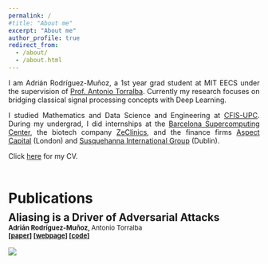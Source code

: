```yaml
---
permalink: /
#title: "About me"
excerpt: "About me"
author_profile: true
redirect_from: 
  - /about/
  - /about.html
---
```


<div class="intro">
<p align="justify">
I am Adrián Rodríguez-Muñoz, a 1st year grad student at MIT EECS under the supervision of 
<a href="http://web.mit.edu/torralba/www/">Prof. Antonio Torralba</a>. Currently my research focuses on bridging classical signal processing concepts with Deep Learning.
</p>

<p align="justify">
I studied Mathematics and Data Science and Engineering at <a href="https://cfis.upc.edu/en">CFIS-UPC</a>. During my undergrad, I did internships at the <a href="https://www.bsc.es">Barcelona Supercomputing Center</a>, the biotech company <a href="https://www.zeclinics.com">ZeClinics</a>, and the finance firms <a href="https://www.aspectcapital.com">Aspect Capital</a> (London) and <a href="https://sig.com">Susquehanna International Group</a> (Dublin).
</p>

<p align="justify">
Click <a href="./files/cv.pdf">here</a> for my CV.
</p>
</div>

<div><h1 style="position: relative; bottom: -20px;"> Publications</h1></div>
<div id="publications">
    <article>
        <div class="pub_text">
            <h2>Aliasing is a Driver of Adversarial Attacks <br /> <font size="-1"><b>Adrián Rodríguez-Muñoz</b>, <span style="font-weight:normal">Antonio Torralba</span></font> <br /> <font size="-1">[<a href="">paper</a>] [<a href="">webpage</a>] [<a href="">code</a>] <br /> <br /> <a classa="pub_image"><img src="./aliasing_is_a_driver/toy_example_2.svg"></a></font>
            </h2>
        </div>       
    </article>
</div>
